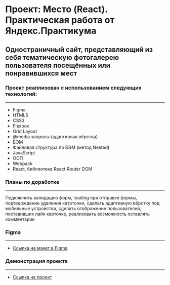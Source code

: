 # Проект: Место (React). Практическая работа от Яндекс.Практикума

## Одностраничный сайт, представляющий из себя тематическую фотогалерею пользователя посещённых или понравившихся мест

### Проект реаплизован с использованием следующих технологий:

---

- Figma
- HTML5
- CSS3
- Flexbox
- Grid Layout
- @media запросы (адаптивная вёрстка)
- БЭМ
- Файловая структура по БЭМ (метод Nested)
- JavaScript
- ООП
- Webpack
- React, библиотека React Router DOM

### Планы по доработке

---

Подключить валидацию форм, loading при отправке формы, подтверждение удаления катрточки, сделать адаптивную вёрстку под мобильные устройства, сделать отображение пользователей, поставивших лайк карточке, реализовать возможность оставлять комментарии

### Figma

---

- [Ссылка на макет в Figma](https://www.figma.com/file/2cn9N9jSkmxD84oJik7xL7/JavaScript.-Sprint-4?node-id=0%3A1)

### Демонстрация проекта

---

- [Ссылка на проект](https://juju-kole4kina.github.io/mesto-react-auth/)
